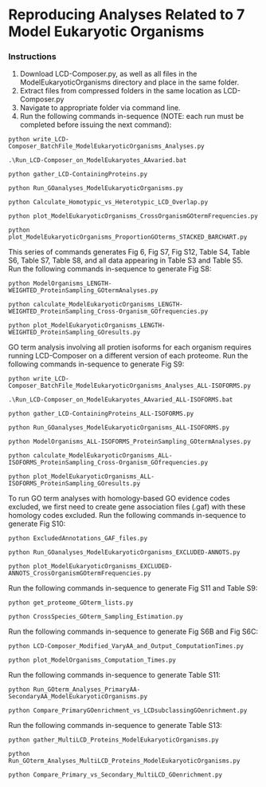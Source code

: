 # Reproducing Analyses Related to 7 Model Eukaryotic Organisms

### Instructions
1. Download LCD-Composer.py, as well as all files in the ModelEukaryoticOrganisms directory and place in the same folder.
2. Extract files from compressed folders in the same location as LCD-Composer.py
4. Navigate to appropriate folder via command line.
5. Run the following commands in-sequence (NOTE: each run must be completed before issuing the next command):

```
python write_LCD-Composer_BatchFile_ModelEukaryoticOrganisms_Analyses.py
```
```
.\Run_LCD-Composer_on_ModelEukaryotes_AAvaried.bat
```
```
python gather_LCD-ContainingProteins.py
```
```
python Run_GOanalyses_ModelEukaryoticOrganisms.py
```
```
python Calculate_Homotypic_vs_Heterotypic_LCD_Overlap.py
```
```
python plot_ModelEukaryoticOrganisms_CrossOrganismGOtermFrequencies.py
```
```
python plot_ModelEukaryoticOrganisms_ProportionGOterms_STACKED_BARCHART.py
```

This series of commands generates Fig 6, Fig S7, Fig S12, Table S4, Table S6, Table S7, Table S8, and all data appearing in Table S3 and Table S5.
</br>
Run the following commands in-sequence to generate Fig S8:

```
python ModelOrganisms_LENGTH-WEIGHTED_ProteinSampling_GOtermAnalyses.py
```
```
python calculate_ModelEukaryoticOrganisms_LENGTH-WEIGHTED_ProteinSampling_Cross-Organism_GOfrequencies.py
```
```
python plot_ModelEukaryoticOrganisms_LENGTH-WEIGHTED_ProteinSampling_GOresults.py
```

GO term analysis involving all protien isoforms for each organism requires running LCD-Composer on a different version of each proteome. Run the following commands in-sequence to generate Fig S9:

```
python write_LCD-Composer_BatchFile_ModelEukaryoticOrganisms_Analyses_ALL-ISOFORMS.py
```
```
.\Run_LCD-Composer_on_ModelEukaryotes_AAvaried_ALL-ISOFORMS.bat
```
```
python gather_LCD-ContainingProteins_ALL-ISOFORMS.py
```
```
python Run_GOanalyses_ModelEukaryoticOrganisms_ALL-ISOFORMS.py
```
```
python ModelOrganisms_ALL-ISOFORMS_ProteinSampling_GOtermAnalyses.py
```
```
python calculate_ModelEukaryoticOrganisms_ALL-ISOFORMS_ProteinSampling_Cross-Organism_GOfrequencies.py
```
```
python plot_ModelEukaryoticOrganisms_ALL-ISOFORMS_ProteinSampling_GOresults.py
```

To run GO term analyses with homology-based GO evidence codes excluded, we first need to create gene association files (.gaf) with these homology codes excluded. Run the following commands in-sequence to generate Fig S10:

```
python ExcludedAnnotations_GAF_files.py
```
```
python Run_GOanalyses_ModelEukaryoticOrganisms_EXCLUDED-ANNOTS.py
```
```
python plot_ModelEukaryoticOrganisms_EXCLUDED-ANNOTS_CrossOrganismGOtermFrequencies.py
```

Run the following commands in-sequence to generate Fig S11 and Table S9:

```
python get_proteome_GOterm_lists.py
```
```
python CrossSpecies_GOterm_Sampling_Estimation.py
```

Run the following commands in-sequence to generate Fig S6B and Fig S6C:

```
python LCD-Composer_Modified_VaryAA_and_Output_ComputationTimes.py
```
```
python plot_ModelOrganisms_Computation_Times.py
```

Run the following commands in-sequence to generate Table S11:

```
python Run_GOterm_Analyses_PrimaryAA-SecondaryAA_ModelEukaryoticOrganisms.py
```
```
python Compare_PrimaryGOenrichment_vs_LCDsubclassingGOenrichment.py
```

Run the following commands in-sequence to generate Table S13:

```
python gather_MultiLCD_Proteins_ModelEukaryoticOrganisms.py
```
```
python Run_GOterm_Analyses_MultiLCD_Proteins_ModelEukaryoticOrganisms.py
```
```
python Compare_Primary_vs_Secondary_MultiLCD_GOenrichment.py
```
